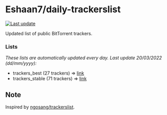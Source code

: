 
# Eshaan7/daily-trackerslist 

[![Last update](https://img.shields.io/badge/Last%20update-20/03/2022-blue.svg)](#)

Updated list of public BitTorrent trackers.

### Lists
*These lists are automatically updated every day. Last update 20/03/2022 (_dd/mm/yyyy_):*

* trackers_best (27 trackers) => [link](https://raw.githubusercontent.com/eshaan7/daily-trackerslist/master/trackers_best.txt)
* trackers_stable (71 trackers) => [link](https://raw.githubusercontent.com/eshaan7/daily-trackerslist/master/trackers_stable.txt)

## Note

Inspired by [ngosang/trackerslist](https://github.com/ngosang/trackerslist).

